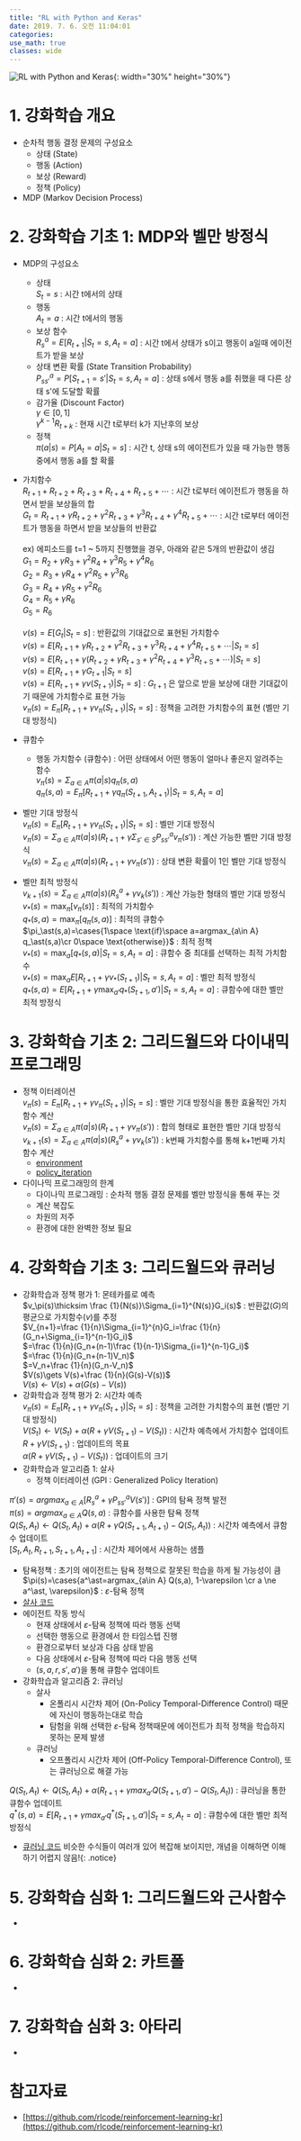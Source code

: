 ```yaml
---
title: "RL with Python and Keras"
date: 2019. 7. 6. 오전 11:04:01
categories:
use_math: true
classes: wide
---
```


![RL with Python and Keras](https://raw.githubusercontent.com/missflash/missflash.github.io/master/_files/python_keras_rl.jpg){: width="30%" height="30%"}


# 1. 강화학습 개요
* 순차적 행동 결정 문제의 구성요소
  * 상태 (State)
  * 행동 (Action)
  * 보상 (Reward)
  * 정책 (Policy)
* MDP (Markov Decision Process)

# 2. 강화학습 기초 1: MDP와 벨만 방정식
* MDP의 구성요소
  * 상태<br>
$S_t = s$ : 시간 t에서의 상태<br>
  * 행동<br>
$A_t = a$ : 시간 t에서의 행동<br>
  * 보상 함수<br>
$R^a_s = E[R_{t+1} | S_t=s,A_t=a]$ : 시간 t에서 상태가 s이고 행동이 a일때 에이전트가 받을 보상<br>
  * 상태 변환 확률 (State Transition Probability)<br>
$P^a_{ss'} = P[S_{t+1}=s' | S_t=s,A_t=a]$ : 상태 s에서 행동 a를 취했을 때 다른 상태 s'에 도달할 확률<br>
  * 감가율 (Discount Factor)<br>
$\gamma\in[0,1]$<br>
$\gamma^{k-1}R_{t+k}$ : 현재 시간 t로부터 k가 지난후의 보상<br>
  * 정책<br>
$\pi(a|s)=P[A_t=a|S_t=s]$ : 시간 t, 상태 s의 에이전트가 있을 때 가능한 행동 중에서 행동 a를 할 확률<br>

* 가치함수<br>
$R_{t+1}+R_{t+2}+R_{t+3}+R_{t+4}+R_{t+5}+\cdots$ : 시간 t로부터 에이전트가 행동을 하면서 받을 보상들의 합<br>
$G_t=R_{t+1}+\gamma R_{t+2}+\gamma^2 R_{t+3}+\gamma^3 R_{t+4}+\gamma^4 R_{t+5}+\cdots$ : 시간 t로부터 에이전트가 행동을 하면서 받을 보상들의 반환값<br><br>
ex) 에피소드를 t=1 ~ 5까지 진행했을 경우, 아래와 같은 5개의 반환값이 생김<br>
$G_1=R_2+\gamma R_3+\gamma^2 R_4+\gamma^3 R_5+\gamma^4 R_6$<br>
$G_2=R_3+\gamma R_4+\gamma^2 R_5+\gamma^3 R_6$<br>
$G_3=R_4+\gamma R_5+\gamma^2 R_6$<br>
$G_4=R_5+\gamma R_6$<br>
$G_5=R_6$<br><br>
$v(s)=E[G_t|S_t=s]$ : 반환값의 기대값으로 표현된 가치함수<br>
$v(s)=E[R_{t+1}+\gamma R_{t+2}+\gamma^2 R_{t+3}+\gamma^3 R_{t+4}+\gamma^4 R_{t+5}+\cdots|S_t=s]$<br>
$v(s)=E[R_{t+1}+\gamma (R_{t+2}+\gamma R_{t+3}+\gamma^2 R_{t+4}+\gamma^3 R_{t+5}+\cdots)|S_t=s]$<br>
$v(s)=E[R_{t+1}+\gamma G_{t+1}|S_t=s]$<br>
$v(s)=E[R_{t+1}+\gamma v(S_{t+1})|S_t=s]$ : $G_{t+1}$ 은 앞으로 받을 보상에 대한 기대값이기 때문에 가치함수로 표현 가능<br>
$v_\pi(s)=E_\pi[R_{t+1}+\gamma v_\pi(S_{t+1})|S_t=s]$ : 정책을 고려한 가치함수의 표현 (벨만 기대 방정식)<br>

* 큐함수
  * 행동 가치함수 (큐함수) : 어떤 상태에서 어떤 행동이 얼마나 좋은지 알려주는 함수<br>
$v_\pi(s)=\Sigma_{a\in A}\pi(a|s)q_\pi(s,a)$<br>
$q_\pi(s,a)=E_\pi[R_{t+1}+\gamma q_\pi(S_{t+1},A_{t+1})|S_t=s,A_t=a]$<br>

* 벨만 기대 방정식<br>
$v_\pi(s)=E_\pi[R_{t+1}+\gamma v_\pi(S_{t+1})|S_t=s]$ : 벨만 기대 방정식<br>
$v_\pi(s)=\Sigma_{a\in A}\pi(a|s)(R_{t+1}+\gamma \Sigma_{s'\in S}P^a_{ss'}v_\pi(s'))$ : 계산 가능한 벨만 기대 방정식<br>
$v_\pi(s)=\Sigma_{a\in A}\pi(a|s)(R_{t+1}+\gamma v_\pi(s'))$ : 상태 변환 확률이 1인 벨만 기대 방정식<br>

* 벨만 최적 방정식<br>
$v_{k+1}(s)=\Sigma_{a\in A}\pi(a|s)(R^a_s+\gamma v_k(s'))$ : 계산 가능한 형태의 벨만 기대 방정식<br>
$v_\ast(s)=\max_\pi[v_\pi(s)]$ : 최적의 가치함수<br>
$q_\ast(s,a)=\max_\pi[q_\pi(s,a)]$ : 최적의 큐함수<br>
$\pi_\ast(s,a)=\cases{1\space \text{if}\space a=argmax_{a\in A} q_\ast(s,a)\cr 0\space \text{otherwise}}$ : 최적 정책<br>
$v_\ast(s)=\max_a[q_\ast(s,a)|S_t=s,A_t=a]$ : 큐함수 중 최대를 선택하는 최적 가치함수<br>
$v_\ast(s)=\max_a E[R_{t+1}+\gamma v_\ast(S_{t+1})|S_t=s,A_t=a]$ : 벨만 최적 방정식<br>
$q_\ast(s,a)=E[R_{t+1}+\gamma \max_{a'} q_\ast(S_{t+1},a')|S_t=s,A_t=a]$ : 큐함수에 대한 벨만 최적 방정식<br>

# 3. 강화학습 기초 2: 그리드월드와 다이내믹 프로그래밍
* 정책 이터레이션<br>
$v_\pi(s)=E_\pi[R_{t+1}+\gamma v_\pi(S_{t+1})|S_t=s]$ : 벨만 기대 방정식을 통한 효율적인 가치함수 계산<br>
$v_\pi(s)=\Sigma_{a\in A}\pi(a|s)(R_{t+1}+\gamma v_\pi(s'))$ : 합의 형태로 표현한 벨만 기대 방정식<br>
$v_{k+1}(s)=\Sigma_{a\in A}\pi(a|s)(R_s^a+\gamma v_k(s'))$ : k번째 가치함수를 통해 k+1번째 가치함수 계산<br>
  * [environment](https://github.com/missflash/reinforcement-learning-kr/blob/master/1-grid-world/1-policy-iteration/environment.py)
  * [policy_iteration](https://github.com/missflash/reinforcement-learning-kr/blob/master/1-grid-world/1-policy-iteration/policy_iteration.py)
* 다이나믹 프로그래밍의 한계
  * 다이나믹 프로그래밍 : 순차적 행동 결정 문제를 벨만 방정식을 통해 푸는 것
  * 계산 복잡도
  * 차원의 저주
  * 환경에 대한 완벽한 정보 필요


# 4. 강화학습 기초 3: 그리드월드와 큐러닝
* 강화학습과 정책 평가 1: 몬테카를로 예측<br>
$v_\pi(s)\thicksim \frac {1}{N(s)}\Sigma_{i=1}^{N(s)}G_i(s)$ : 반환값($G$)의 평균으로 가치함수($v$)를 추정<br>
$V_{n+1}=\frac {1}{n}\Sigma_{i=1}^{n}G_i=\frac {1}{n}(G_n+\Sigma_{i=1}^{n-1}G_i)$<br>
$=\frac {1}{n}(G_n+(n-1)\frac {1}{n-1}\Sigma_{i=1}^{n-1}G_i)$<br>
$=\frac {1}{n}(G_n+(n-1)V_n)$<br>
$=V_n+\frac {1}{n}(G_n-V_n)$<br>
$V(s)\gets V(s)+\frac {1}{n}(G(s)-V(s))$<br>
$V(s)\gets V(s)+\alpha(G(s)-V(s))$<br>
* 강화학습과 정책 평가 2: 시간차 예측<br>
$v_\pi(s)=E_\pi[R_{t+1}+\gamma v_\pi(S_{t+1})|S_t=s]$ : 정책을 고려한 가치함수의 표현 (벨만 기대 방정식)<br>
$V(S_t)\gets V(S_t)+\alpha(R+\gamma V(S_{t+1})-V(S_t))$ : 시간차 예측에서 가치함수 업데이트<br>
$R+\gamma V(S_{t+1})$ : 업데이트의 목표<br>
$\alpha(R+\gamma V(S_{t+1})-V(S_t))$ : 업데이트의 크기<br>
* 강화학습과 알고리즘 1: 살사
  * 정책 이터레이션 (GPI : Generalized Policy Iteration)<br>

$\pi'(s)=argmax_{a \in A} [R_s^a+\gamma P^a_{ss'}V(s')]$ : GPI의 탐욕 정책 발전<br>
$\pi(s)=argmax_{a \in A} Q(s,a)$ : 큐함수를 사용한 탐욕 정책<br>
$Q(S_t,A_t)\gets Q(S_t,A_t)+\alpha(R+\gamma Q(S_{t+1},A_{t+1})-Q(S_t,A_t))$ : 시간차 예측에서 큐함수 업데이트<br>
$[S_t,A_t,R_{t+1},S_{t+1},A_{t+1}]$ : 시간차 제어에서 사용하는 샘플<br>
  * 탐욕정책 : 초기의 에이전트는 탐욕 정책으로 잘못된 학습을 하게 될 가능성이 큼
$\pi(s)=\cases{a^\ast=argmax_{a\in A} Q(s,a), 1-\varepsilon \cr a \ne a^\ast, \varepsilon}$ : $\varepsilon$-탐욕 정책<br>
  * [살사 코드](https://github.com/rlcode/reinforcement-learning-kr/tree/master/1-grid-world/4-sarsa)
  * 에이전트 작동 방식
    * 현재 상태에서 $\varepsilon$-탐욕 정책에 따라 행동 선택
    * 선택한 행동으로 환경에서 한 타임스텝 진행
    * 환경으로부터 보상과 다음 상태 받음
    * 다음 상태에서 $\varepsilon$-탐욕 정책에 따라 다음 행동 선택
    * $(s,a,r,s',a')$을 통해 큐함수 업데이트
* 강화학습과 알고리즘 2: 큐러닝
  * 살사
    * 온폴리시 시간차 제어 (On-Policy Temporal-Difference Control) 때문에 자신이 행동하는대로 학습
    * 탐험을 위해 선택한 $\varepsilon$-탐욕 정책때문에 에이전트가 최적 정책을 학습하지 못하는 문제 발생
  * 큐러닝
    * 오프폴리시 시간차 제어 (Off-Policy Temporal-Difference Control), 또는 큐러닝으로 해결 가능<br>

$Q(S_t,A_t)\gets Q(S_t,A_t)+\alpha(R_{t+1}+\gamma max_{a'}Q(S_{t+1},a')-Q(S_t,A_t))$ : 큐러닝을 통한 큐함수 업데이트<br>
$q^\ast(s,a)=E[R_{t+1}+\gamma max_{a'}q^\ast(S_{t+1},a')|S_t=s,A_t=a]$ : 큐함수에 대한 벨만 최적 방정식<br>
  * [큐러닝 코드](https://github.com/rlcode/reinforcement-learning-kr/tree/master/1-grid-world/4-sarsa)
비슷한 수식들이 여러개 있어 복잡해 보이지만, 개념을 이해하면 이해하기 어렵지 않음!{: .notice}



# 5. 강화학습 심화 1: 그리드월드와 근사함수
*

# 6. 강화학습 심화 2: 카트폴
*

# 7. 강화학습 심화 3: 아타리
*

# 참고자료
* [https://github.com/rlcode/reinforcement-learning-kr](https://github.com/rlcode/reinforcement-learning-kr)
